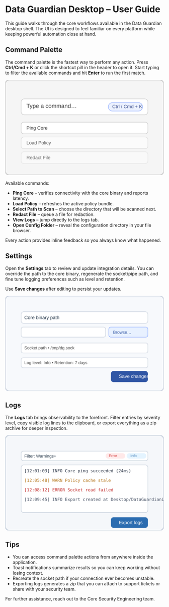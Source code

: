 # Data Guardian Desktop – User Guide

This guide walks through the core workflows available in the Data Guardian desktop shell. The UI is designed to feel familiar on every platform while keeping powerful automation close at hand.

## Command Palette

The command palette is the fastest way to perform any action. Press **Ctrl/Cmd + K** or click the shortcut pill in the header to open it. Start typing to filter the available commands and hit **Enter** to run the first match.

![Command palette placeholder](images/overview-placeholder.svg)

Available commands:

- **Ping Core** – verifies connectivity with the core binary and reports latency.
- **Load Policy** – refreshes the active policy bundle.
- **Select Path to Scan** – choose the directory that will be scanned next.
- **Redact File** – queue a file for redaction.
- **View Logs** – jump directly to the logs tab.
- **Open Config Folder** – reveal the configuration directory in your file browser.

Every action provides inline feedback so you always know what happened.

## Settings

Open the **Settings** tab to review and update integration details. You can override the path to the core binary, regenerate the socket/pipe path, and fine tune logging preferences such as level and retention.

Use **Save changes** after editing to persist your updates.

![Settings placeholder](images/settings-placeholder.svg)

## Logs

The **Logs** tab brings observability to the forefront. Filter entries by severity level, copy visible log lines to the clipboard, or export everything as a zip archive for deeper inspection.

![Logs placeholder](images/logs-placeholder.svg)

## Tips

- You can access command palette actions from anywhere inside the application.
- Toast notifications summarize results so you can keep working without losing context.
- Recreate the socket path if your connection ever becomes unstable.
- Exporting logs generates a zip that you can attach to support tickets or share with your security team.

For further assistance, reach out to the Core Security Engineering team.
